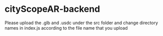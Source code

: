 # cityScopeAR-backend

Please upload the .glb and .usdc under the src folder and change directory names in index.js according to the file name that you upload
